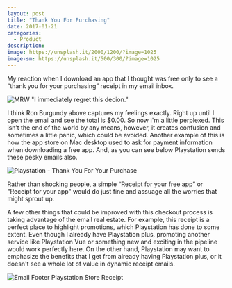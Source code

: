 ```yaml
---
layout: post
title: "Thank You For Purchasing"
date: 2017-01-21
categories:
  - Product
description:
image: https://unsplash.it/2000/1200/?image=1025
image-sm: https://unsplash.it/500/300/?image=1025
---
```


My reaction when I download an app that I thought was free only to see a “thank you for your purchasing” receipt in my email inbox.

![MRW "I immediately regret this decion."][1]

I think Ron Burgundy above captures my feelings exactly. Right up until I open the email and see the total is $0.00. So now I'm a little perplexed. This isn’t the end of the world by any means, however, it creates confusion and sometimes a little panic, which could be avoided. Another example of this is how the app store on Mac desktop used to ask for payment information when downloading a free app. And, as you can see below Playstation sends these pesky emails also.

![Playstation - Thank You For Your Purchase][2]

Rather than shocking people, a simple “Receipt for your free app” or "Receipt for your app" would do just fine and assuage all the worries that might sprout up.

A few other things that could be improved with this checkout process is taking advantage of the email real estate. For example, this receipt is a perfect place to highlight promotions, which Playstation has done to some extent. Even though I already have Playstation plus, promoting another service like Playstation Vue or something new and exciting in the pipeline would work perfectly here. On the other hand, Playstation may want to emphasize the benefits that I get from already having Playstation plus, or it doesn't see a whole lot of value in dynamic receipt emails. 

![Email Footer Playstation Store Receipt][3]

[1]: http://i.imgur.com/FeGmSnZ.jpg
[2]: http://i.imgur.com/yx1jSlM.png
[3]: http://i.imgur.com/jywpz9V.png

